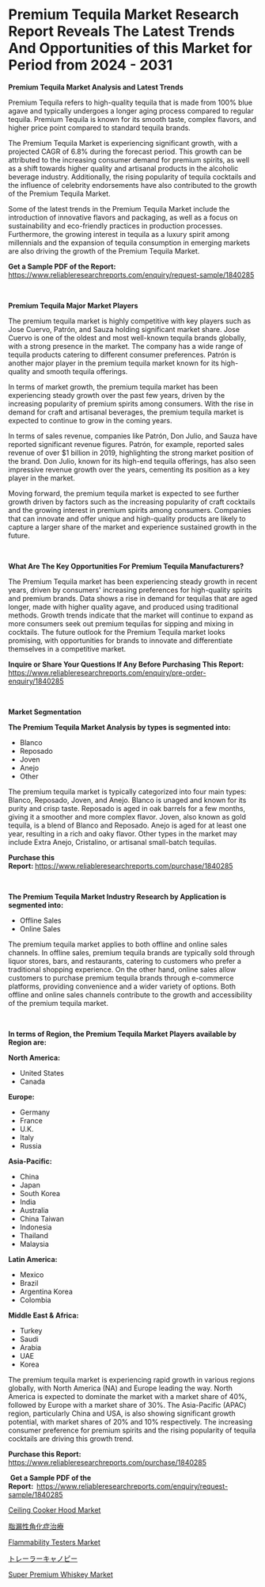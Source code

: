 <p><h1>Premium Tequila Market Research Report Reveals The Latest Trends And Opportunities of this Market for Period from 2024 - 2031</h1></p><p><strong>Premium Tequila Market Analysis and Latest Trends</strong></p>
<p><p>Premium Tequila refers to high-quality tequila that is made from 100% blue agave and typically undergoes a longer aging process compared to regular tequila. Premium Tequila is known for its smooth taste, complex flavors, and higher price point compared to standard tequila brands.</p><p>The Premium Tequila Market is experiencing significant growth, with a projected CAGR of 6.8% during the forecast period. This growth can be attributed to the increasing consumer demand for premium spirits, as well as a shift towards higher quality and artisanal products in the alcoholic beverage industry. Additionally, the rising popularity of tequila cocktails and the influence of celebrity endorsements have also contributed to the growth of the Premium Tequila Market.</p><p>Some of the latest trends in the Premium Tequila Market include the introduction of innovative flavors and packaging, as well as a focus on sustainability and eco-friendly practices in production processes. Furthermore, the growing interest in tequila as a luxury spirit among millennials and the expansion of tequila consumption in emerging markets are also driving the growth of the Premium Tequila Market.</p></p>
<p><strong>Get a Sample PDF of the Report:&nbsp;</strong> <a href="https://www.reliableresearchreports.com/enquiry/request-sample/1840285">https://www.reliableresearchreports.com/enquiry/request-sample/1840285</a></p>
<p>&nbsp;</p>
<p><strong>Premium Tequila Major Market Players</strong></p>
<p><p>The premium tequila market is highly competitive with key players such as Jose Cuervo, Patrón, and Sauza holding significant market share. Jose Cuervo is one of the oldest and most well-known tequila brands globally, with a strong presence in the market. The company has a wide range of tequila products catering to different consumer preferences. Patrón is another major player in the premium tequila market known for its high-quality and smooth tequila offerings.</p><p>In terms of market growth, the premium tequila market has been experiencing steady growth over the past few years, driven by the increasing popularity of premium spirits among consumers. With the rise in demand for craft and artisanal beverages, the premium tequila market is expected to continue to grow in the coming years.</p><p>In terms of sales revenue, companies like Patrón, Don Julio, and Sauza have reported significant revenue figures. Patrón, for example, reported sales revenue of over $1 billion in 2019, highlighting the strong market position of the brand. Don Julio, known for its high-end tequila offerings, has also seen impressive revenue growth over the years, cementing its position as a key player in the market.</p><p>Moving forward, the premium tequila market is expected to see further growth driven by factors such as the increasing popularity of craft cocktails and the growing interest in premium spirits among consumers. Companies that can innovate and offer unique and high-quality products are likely to capture a larger share of the market and experience sustained growth in the future.</p></p>
<p>&nbsp;</p>
<p><strong>What Are The Key Opportunities For Premium Tequila Manufacturers?</strong></p>
<p><p>The Premium Tequila market has been experiencing steady growth in recent years, driven by consumers' increasing preferences for high-quality spirits and premium brands. Data shows a rise in demand for tequilas that are aged longer, made with higher quality agave, and produced using traditional methods. Growth trends indicate that the market will continue to expand as more consumers seek out premium tequilas for sipping and mixing in cocktails. The future outlook for the Premium Tequila market looks promising, with opportunities for brands to innovate and differentiate themselves in a competitive market.</p></p>
<p><strong>Inquire or Share Your Questions If Any Before Purchasing This Report:</strong> <a href="https://www.reliableresearchreports.com/enquiry/pre-order-enquiry/1840285">https://www.reliableresearchreports.com/enquiry/pre-order-enquiry/1840285</a></p>
<p>&nbsp;</p>
<p><strong>Market Segmentation</strong></p>
<p><strong>The Premium Tequila Market Analysis by types is segmented into:</strong></p>
<p><ul><li>Blanco</li><li>Reposado</li><li>Joven</li><li>Anejo</li><li>Other</li></ul></p>
<p><p>The premium tequila market is typically categorized into four main types: Blanco, Reposado, Joven, and Anejo. Blanco is unaged and known for its purity and crisp taste. Reposado is aged in oak barrels for a few months, giving it a smoother and more complex flavor. Joven, also known as gold tequila, is a blend of Blanco and Reposado. Anejo is aged for at least one year, resulting in a rich and oaky flavor. Other types in the market may include Extra Anejo, Cristalino, or artisanal small-batch tequilas.</p></p>
<p><strong>Purchase this Report:&nbsp;</strong><a href="https://www.reliableresearchreports.com/purchase/1840285">https://www.reliableresearchreports.com/purchase/1840285</a></p>
<p>&nbsp;</p>
<p><strong>The Premium Tequila Market Industry Research by Application is segmented into:</strong></p>
<p><ul><li>Offline Sales</li><li>Online Sales</li></ul></p>
<p><p>The premium tequila market applies to both offline and online sales channels. In offline sales, premium tequila brands are typically sold through liquor stores, bars, and restaurants, catering to customers who prefer a traditional shopping experience. On the other hand, online sales allow customers to purchase premium tequila brands through e-commerce platforms, providing convenience and a wider variety of options. Both offline and online sales channels contribute to the growth and accessibility of the premium tequila market.</p></p>
<p>&nbsp;</p>
<p><strong>In terms of Region, the Premium Tequila Market Players available by Region are:</strong></p>
<p>
    <p> <strong> North America: </strong>
        <ul>
            <li>United States</li>
            <li>Canada</li>
        </ul>
        </p> 
    <p> <strong> Europe: </strong>
        <ul>
            <li>Germany</li>
            <li>France</li>
            <li>U.K.</li>
            <li>Italy</li>
            <li>Russia</li>
        </ul>
        </p> 
    <p> <strong> Asia-Pacific: </strong>
        <ul>
            <li>China</li>
            <li>Japan</li>
            <li>South Korea</li>
            <li>India</li>
            <li>Australia</li>
            <li>China Taiwan</li>
            <li>Indonesia</li>
            <li>Thailand</li>
            <li>Malaysia</li>
        </ul>
        </p> 
    <p> <strong> Latin America: </strong>
        <ul>
            <li>Mexico</li>
            <li>Brazil</li>
            <li>Argentina Korea</li>
            <li>Colombia</li>
        </ul>
        </p> 
    <p> <strong> Middle East & Africa: </strong>
        <ul>
            <li>Turkey</li>
            <li>Saudi</li>
            <li>Arabia</li>
            <li>UAE</li>
            <li>Korea</li>
        </ul>
    </p>
    </p>
<p><p>The premium tequila market is experiencing rapid growth in various regions globally, with North America (NA) and Europe leading the way. North America is expected to dominate the market with a market share of 40%, followed by Europe with a market share of 30%. The Asia-Pacific (APAC) region, particularly China and USA, is also showing significant growth potential, with market shares of 20% and 10% respectively. The increasing consumer preference for premium spirits and the rising popularity of tequila cocktails are driving this growth trend.</p></p>
<p><strong>Purchase this Report: </strong><a href="https://www.reliableresearchreports.com/purchase/1840285">https://www.reliableresearchreports.com/purchase/1840285</a></p>
<p>&nbsp;<strong>Get a Sample PDF of the Report:&nbsp;&nbsp;</strong><a href="https://www.reliableresearchreports.com/enquiry/request-sample/1840285">https://www.reliableresearchreports.com/enquiry/request-sample/1840285</a></p>
<p><strong></strong></p>
<p><p><a href="https://github.com/jaidynmorantestelletmjzya/Market-Research-Report-List-1/blob/main/ceiling-cooker-hood-market.md">Ceiling Cooker Hood Market</a></p><p><a href="https://github.com/moulafa/Market-Research-Report-List-1/blob/main/77247776120.md">脂漏性角化症治療</a></p><p><a href="https://issuu.com/reportprime-2/docs/flammability-testers-market-size-2030.pptx">Flammability Testers Market</a></p><p><a href="https://github.com/SantosDicki04/Market-Research-Report-List-1/blob/main/62379356121.md">トレーラーキャノピー</a></p><p><a href="https://github.com/ruddyyedelwadw/Market-Research-Report-List-1/blob/main/super-premium-whiskey-market.md">Super Premium Whiskey Market</a></p></p>